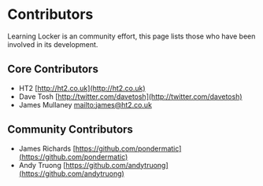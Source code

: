Contributors
============

Learning Locker is an community effort, this page lists those who have been involved in its development.


## Core Contributors

* HT2 [http://ht2.co.uk](http://ht2.co.uk)
* Dave Tosh [http://twitter.com/davetosh](http://twitter.com/davetosh)
* James Mullaney [mailto:james@ht2.co.uk](james@ht2.co.uk)

## Community Contributors

*  James Richards [https://github.com/pondermatic](https://github.com/pondermatic)
*  Andy Truong [https://github.com/andytruong](https://github.com/andytruong)